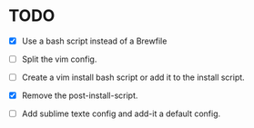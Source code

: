# TODO

- [x] Use a bash script instead of a Brewfile
- [ ] Split the vim config. 
- [ ] Create a vim install bash script or add it to the install script.
- [x] Remove the post-install-script.
- [ ] Add sublime texte config and add-it a default config.

